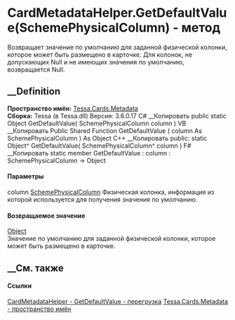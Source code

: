 # CardMetadataHelper.GetDefaultValue(SchemePhysicalColumn) - метод
Возвращает значение по умолчанию для заданной физической колонки, которое
может быть размещено в карточке. Для колонок, не допускающих Null и не имеющих
значения по умолчанию, возвращается Null.
## __Definition
 **Пространство имён:** [Tessa.Cards.Metadata](N_Tessa_Cards_Metadata.htm)  
 **Сборка:** Tessa (в Tessa.dll) Версия: 3.6.0.17
C# __Копировать
     public static Object GetDefaultValue(
    	SchemePhysicalColumn column
    )
VB __Копировать
     Public Shared Function GetDefaultValue ( 
    	column As SchemePhysicalColumn
    ) As Object
C++ __Копировать
     public:
    static Object^ GetDefaultValue(
    	SchemePhysicalColumn^ column
    )
F# __Копировать
     static member GetDefaultValue : 
            column : SchemePhysicalColumn -> Object 
#### Параметры
column [SchemePhysicalColumn](T_Tessa_Scheme_SchemePhysicalColumn.htm)
     Физическая колонка, информация из которой используется для получения значения по умолчанию. 
#### Возвращаемое значение
[Object](https://learn.microsoft.com/dotnet/api/system.object)  
Значение по умолчанию для заданной физической колонки, которое может быть
размещено в карточке.
## __См. также
#### Ссылки
[CardMetadataHelper - ](T_Tessa_Cards_Metadata_CardMetadataHelper.htm)
[GetDefaultValue -
перегрузка](Overload_Tessa_Cards_Metadata_CardMetadataHelper_GetDefaultValue.htm)
[Tessa.Cards.Metadata - пространство имён](N_Tessa_Cards_Metadata.htm)

